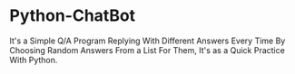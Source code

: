 # Python-ChatBot
It's a Simple Q/A Program Replying With Different Answers Every Time By Choosing Random Answers From a List For Them, It's as a Quick Practice With Python. 
